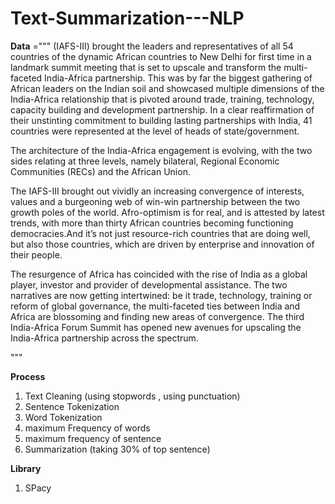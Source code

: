 # Text-Summarization---NLP

**Data** ="""
(IAFS-III) brought the leaders and representatives of all 54 countries of the dynamic African countries to New Delhi for first time in a landmark summit meeting that is set to upscale and transform the multi-faceted India-Africa partnership. This was by far the biggest gathering of African leaders on the Indian soil and showcased multiple dimensions of the India-Africa relationship that is pivoted around trade, training, technology, capacity building and development partnership. In a clear reaffirmation of their unstinting commitment to building lasting partnerships with India, 41 countries were represented at the level of heads of state/government.

The architecture of the India-Africa engagement is evolving, with the two sides relating at three levels, namely bilateral, Regional Economic Communities (RECs) and the African Union.

The IAFS-III brought out vividly an increasing convergence of interests, values and a burgeoning web of win-win partnership between the two growth poles of the world. Afro-optimism is for real, and is attested by latest trends, with more than thirty African countries becoming functioning democracies.And it’s not just resource-rich countries that are doing well, but also those countries, which are driven by enterprise and innovation of their people.

The resurgence of Africa has coincided with the rise of India as a global player, investor and provider of developmental assistance. The two narratives are now getting intertwined: be it trade, technology, training or reform of global governance, the multi-faceted ties between India and Africa are blossoming and finding new areas of convergence. The third India-Africa Forum Summit has opened new avenues for upscaling the India-Africa partnership across the spectrum.
    
"""

**Process**

1. Text Cleaning (using stopwords , using punctuation)
2. Sentence Tokenization
3. Word Tokenization
4. maximum Frequency of words
5. maximum frequency of sentence
6. Summarization (taking 30% of top sentence)

**Library**

1. SPacy
